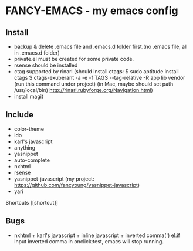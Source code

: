 FANCY-EMACS - my emacs config
=============================

Install
------
 - backup & delete .emacs file and .emacs.d folder first.(no .emacs file, all in .emacs.d folder)
 - private.el must be created for some private code.
 - rsense should be installed
 - ctag supported by rinari
   (should install ctags: 
   $ sudo aptitude install ctags 
   $ ctags-exuberant -a -e -f TAGS --tag-relative -R app lib vendor (run this command under project)
   (in Mac, maybe should set path /usr/local/bin)
   <http://rinari.rubyforge.org/Navigation.html>)
 - install magit

Include
------
 - color-theme
 - ido
 - karl's javascript
 - anything
 - yasnippet
 - auto-complete
 - nxhtml
 - rsense
 - yasnippet-javascript (my project: <https://github.com/fancyoung/yasnippet-javascript>)
 - yari

Shortcuts
[[shortcut]]

Bugs
------
- nxhtml + karl's javascript + inline javascript + inverted comma(')
el:if input inverted comma in onclick:<a html="#" onclick="">test</a>, emacs will stop running.
